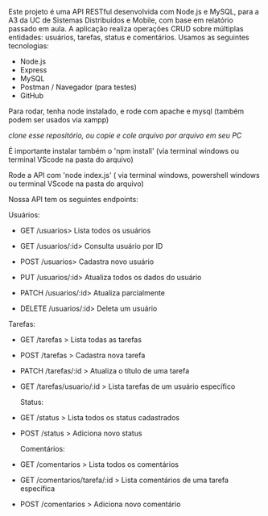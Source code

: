 Este projeto é uma API RESTful desenvolvida com Node.js e MySQL, para a A3 da UC de Sistemas Distribuídos e Mobile, com base em relatório passado em aula.
A aplicação realiza operações CRUD sobre múltiplas entidades: usuários, tarefas, status e comentários.
Usamos as seguintes tecnologias:
- Node.js
- Express
- MySQL
- Postman / Navegador (para testes)
- GitHub

Para rodar, tenha node instalado, e rode com apache e mysql (também podem ser usados via xampp)

*clone esse repositório, ou copie e cole arquivo por arquivo em seu PC*

É importante instalar também o 'npm install' (via terminal windows ou terminal VScode na pasta do arquivo)

Rode a API com 'node index.js' ( via terminal windows, powershell windows ou terminal VScode na pasta do arquivo)


Nossa API tem os seguintes endpoints:

Usuários:

- GET /usuarios> Lista todos os usuários
  
- GET /usuarios/:id> Consulta usuário por ID
  
- POST /usuarios> Cadastra novo usuário
  
- PUT /usuarios/:id> Atualiza todos os dados do usuário
  
- PATCH /usuarios/:id> Atualiza parcialmente
  
- DELETE /usuarios/:id> Deleta um usuário

Tarefas:

- GET /tarefas > Lista todas as tarefas
  
- POST /tarefas > Cadastra nova tarefa
  
- PATCH /tarefas/:id > Atualiza o título de uma tarefa
  
- GET /tarefas/usuario/:id > Lista tarefas de um usuário específico

  Status:
  
- GET /status > Lista todos os status cadastrados
  
- POST /status > Adiciona novo status

  Comentários:
  
- GET /comentarios > Lista todos os comentários
  
- GET /comentarios/tarefa/:id > Lista comentários de uma tarefa específica
  
- POST /comentarios > Adiciona novo comentário
  
  
